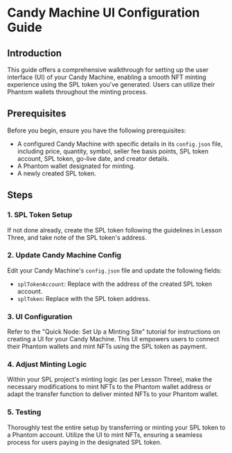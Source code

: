 # Candy Machine UI Configuration Guide

## Introduction
This guide offers a comprehensive walkthrough for setting up the user interface (UI) of your Candy Machine, enabling a smooth NFT minting experience using the SPL token you've generated. Users can utilize their Phantom wallets throughout the minting process.

## Prerequisites
Before you begin, ensure you have the following prerequisites:

- A configured Candy Machine with specific details in its `config.json` file, including price, quantity, symbol, seller fee basis points, SPL token account, SPL token, go-live date, and creator details.
- A Phantom wallet designated for minting.
- A newly created SPL token.

## Steps

### 1. SPL Token Setup
If not done already, create the SPL token following the guidelines in Lesson Three, and take note of the SPL token's address.

### 2. Update Candy Machine Config
Edit your Candy Machine's `config.json` file and update the following fields:

- `splTokenAccount`: Replace with the address of the created SPL token account.
- `splToken`: Replace with the SPL token address.

### 3. UI Configuration
Refer to the "Quick Node: Set Up a Minting Site" tutorial for instructions on creating a UI for your Candy Machine. This UI empowers users to connect their Phantom wallets and mint NFTs using the SPL token as payment.

### 4. Adjust Minting Logic
Within your SPL project's minting logic (as per Lesson Three), make the necessary modifications to mint NFTs to the Phantom wallet address or adapt the transfer function to deliver minted NFTs to your Phantom wallet.

### 5. Testing
Thoroughly test the entire setup by transferring or minting your SPL token to a Phantom account. Utilize the UI to mint NFTs, ensuring a seamless process for users paying in the designated SPL token.
